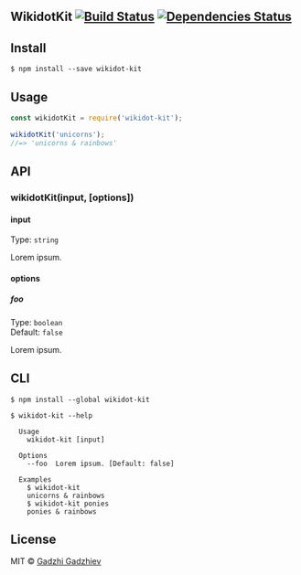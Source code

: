 ## WikidotKit [![Build Status](https://travis-ci.org/resure/wikidot-kit.svg?branch=master)](https://travis-ci.org/resure/wikidot-kit) [![Dependencies Status](https://david-dm.org/resure/wikidot-kit.svg)](https://david-dm.org/resure/wikidot-kit)



## Install

```
$ npm install --save wikidot-kit
```


## Usage

```js
const wikidotKit = require('wikidot-kit');

wikidotKit('unicorns');
//=> 'unicorns & rainbows'
```


## API

### wikidotKit(input, [options])

#### input

Type: `string`

Lorem ipsum.

#### options

##### foo

Type: `boolean`<br>
Default: `false`

Lorem ipsum.


## CLI

```
$ npm install --global wikidot-kit
```

```
$ wikidot-kit --help

  Usage
    wikidot-kit [input]

  Options
    --foo  Lorem ipsum. [Default: false]

  Examples
    $ wikidot-kit
    unicorns & rainbows
    $ wikidot-kit ponies
    ponies & rainbows
```


## License

MIT © [Gadzhi Gadzhiev](https://scpfoundation.net)
